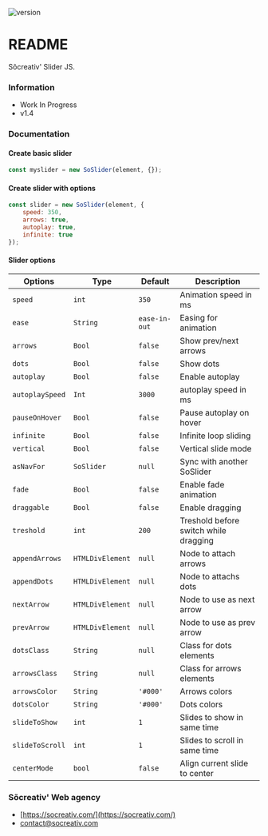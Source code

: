 ![version](https://img.shields.io/badge/Version-v1.4-informational)

# README #

Sõcreativ' Slider JS.

### Information ###

* Work In Progress
* v1.4

### Documentation ###

#### Create basic slider
```js
const myslider = new SoSlider(element, {});
```

#### Create slider with options
```js
const slider = new SoSlider(element, {
    speed: 350,
    arrows: true,
    autoplay: true,
    infinite: true
});
```

#### Slider options

| Options           | Type              | Default       | Description                           |
|-------------------|-------------------|---------------|---------------------------------------|
| `speed`           | `int`             | `350`         | Animation speed in ms                 |
| `ease`            | `String`          | `ease-in-out` | Easing for animation                  |
| `arrows`          | `Bool`            | `false`       | Show prev/next arrows                 |
| `dots`            | `Bool`            | `false`       | Show dots                             |
| `autoplay`        | `Bool`            | `false`       | Enable autoplay                       |
| `autoplaySpeed`   | `Int`             | `3000`        | autoplay speed in ms                  |
| `pauseOnHover`    | `Bool`            | `false`       | Pause autoplay on hover               |
| `infinite`        | `Bool`            | `false`       | Infinite loop sliding                 |
| `vertical`        | `Bool`            | `false`       | Vertical slide mode                   |
| `asNavFor`        | `SoSlider`        | `null`        | Sync with another SoSlider            |
| `fade`            | `Bool`            | `false`       | Enable fade animation                 |
| `draggable`       | `Bool`            | `false`       | Enable dragging                       |
| `treshold`        | `int`             | `200`         | Treshold before switch while dragging |
| `appendArrows`    | `HTMLDivElement`  | `null`        | Node to attach arrows                 |
| `appendDots`      | `HTMLDivElement`  | `null`        | Node to attachs dots                  |
| `nextArrow`       | `HTMLDivElement`  | `null`        | Node to use as next arrow             |
| `prevArrow`       | `HTMLDivElement`  | `null`        | Node to use as prev arrow             |
| `dotsClass`       | `String`          | `null`        | Class for dots elements               |
| `arrowsClass`     | `String`          | `null`        | Class for arrows elements             |
| `arrowsColor`     | `String`          | `'#000'`      | Arrows colors                         |
| `dotsColor`       | `String`          | `'#000'`      | Dots colors                           |
| `slideToShow`     | `int`             | `1`           | Slides to show in same time           |
| `slideToScroll`   | `int`             | `1`           | Slides to scroll in same time         |
| `centerMode`      | `bool`            | `false`       | Align current slide to center         |



### Sõcreativ' Web agency ###

* [https://socreativ.com/](https://socreativ.com/)
* [contact@socreativ.com](mailto:contact@socreativ.com)